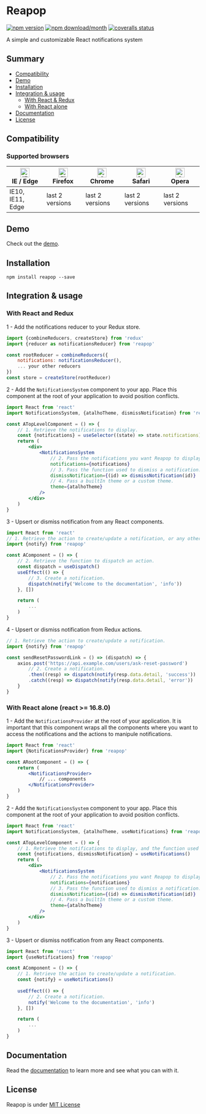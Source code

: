 # Reapop
[![npm version](https://img.shields.io/npm/v/reapop.svg?style=flat-square)](https://www.npmjs.com/package/reapop) [![npm download/month](https://img.shields.io/npm/dm/reapop.svg?style=flat-square)](https://www.npmjs.com/package/reapop) [![coveralls status](https://img.shields.io/codecov/c/gh/LouisBarranqueiro/reapop?style=flat-square&token=U4UGNWVI0Q)](https://codecov.io/gh/LouisBarranqueiro/reapop)

A simple and customizable React notifications system

## Summary

* [Compatibility](#compatibility)
* [Demo](#demo)
* [Installation](#installation)
* [Integration & usage](#integration--usage)
    * [With React & Redux](#with-react-and-redux)
    * [With React alone](#with-react-alone-react--1680)
* [Documentation](#documentation)
* [License](#license)

## Compatibility

### Supported browsers

| [<img src="https://raw.githubusercontent.com/alrra/browser-logos/master/src/edge/edge_48x48.png" alt="IE / Edge" width="24px" height="24px" />](http://godban.github.io/browsers-support-badges/)</br>IE / Edge | [<img src="https://raw.githubusercontent.com/alrra/browser-logos/master/src/firefox/firefox_48x48.png" alt="Firefox" width="24px" height="24px" />](http://godban.github.io/browsers-support-badges/)</br>Firefox | [<img src="https://raw.githubusercontent.com/alrra/browser-logos/master/src/chrome/chrome_48x48.png" alt="Chrome" width="24px" height="24px" />](http://godban.github.io/browsers-support-badges/)</br>Chrome | [<img src="https://raw.githubusercontent.com/alrra/browser-logos/master/src/safari/safari_48x48.png" alt="Safari" width="24px" height="24px" />](http://godban.github.io/browsers-support-badges/)</br>Safari | [<img src="https://raw.githubusercontent.com/alrra/browser-logos/master/src/opera/opera_48x48.png" alt="Opera" width="24px" height="24px" />](http://godban.github.io/browsers-support-badges/)</br>Opera |
| --------- | --------- | --------- | --------- | --------- |
| IE10, IE11, Edge| last 2 versions| last 2 versions| last 2 versions| last 2 versions

## Demo

Check out the [demo](https://louisbarranqueiro.github.io/reapop/).

## Installation

```
npm install reapop --save
```

## Integration & usage

### With React and Redux

1 - Add the notifications reducer to your Redux store.

``` js
import {combineReducers, createStore} from 'redux'
import {reducer as notificationsReducer} from 'reapop'

const rootReducer = combineReducers({
    notifications: notificationsReducer(),
    ... your other reducers
})
const store = createStore(rootReducer)
```


2 - Add the `NotificationsSystem` component to your app. Place this component at the root of your application to avoid position conflicts.

``` jsx
import React from 'react'
import NotificationsSystem, {atalhoTheme, dismissNotification} from 'reapop'

const ATopLevelComponent = () => {
    // 1. Retrieve the notifications to display.
    const {notifications} = useSelector((state) => state.notifications)
    return (
        <div>
            <NotificationsSystem
                // 2. Pass the notifications you want Reapop to display.
                notifications={notifications}
                // 3. Pass the function used to dismiss a notification.
                dismissNotification={(id) => dismissNotification(id)}
                // 4. Pass a builtIn theme or a custom theme.
                theme={atalhoTheme}
            />
        </div>
    )
}
```

3 - Upsert or dismiss notification from any React components.

``` jsx
import React from 'react'
// 1. Retrieve the action to create/update a notification, or any other actions.
import {notify} from 'reapop'

const AComponent = () => {
    // 2. Retrieve the function to dispatch an action.
    const dispatch = useDispatch() 
    useEffect(() => {
        // 3. Create a notification.
        dispatch(notify('Welcome to the documentation', 'info'))
    }, [])

    return (
        ...
    )
}
```

4 - Upsert or dismiss notification from Redux actions.

``` js
// 1. Retrieve the action to create/update a notification.
import {notify} from 'reapop'

const sendResetPasswordLink = () => (dispatch) => {
    axios.post('https://api.example.com/users/ask-reset-password')
        // 2. Create a notification.
        .then((resp) => dispatch(notify(resp.data.detail, 'success'))
        .catch((resp) => dispatch(notify(resp.data.detail, 'error'))
    }
}
```

### With React alone (react >= 16.8.0)

1 - Add the `NotificationsProvider` at the root of your application. 
It is important that this component wraps all the components 
where you want to access the notifications and the actions to manipule notifications.

``` jsx
import React from 'react'
import {NotificationsProvider} from 'reapop'

const ARootComponent = () => {
    return (
        <NotificationsProvider>
            // ... components
        </NotificationsProvider>
    )
}
```


2 - Add the `NotificationsSystem` component to your app. Place this component at the root of your application to avoid position conflicts.

``` jsx
import React from 'react'
import NotificationsSystem, {atalhoTheme, useNotifications} from 'reapop'

const ATopLevelComponent = () => {
    // 1. Retrieve the notifications to display, and the function used to dismiss a notification.
    const {notifications, dismissNotification} = useNotifications()
    return (
        <div>
            <NotificationsSystem
                // 2. Pass the notifications you want Reapop to display.
                notifications={notifications}
                // 3. Pass the function used to dismiss a notification.
                dismissNotification={(id) => dismissNotification(id)}
                // 4. Pass a builtIn theme or a custom theme.
                theme={atalhoTheme}
            />
        </div>
    )
}
```

3 - Upsert or dismiss notification from any React components.

``` jsx
import React from 'react'
import {useNotifications} from 'reapop'

const AComponent = () => {
    // 1. Retrieve the action to create/update a notification.
    const {notify} = useNotifications()
    
    useEffect(() => {
        // 2. Create a notification.
        notify('Welcome to the documentation', 'info')
    }, [])

    return (
        ...
    )
}
```

## Documentation

Read the [documentation](https://github.com/LouisBarranqueiro/reapop/blob/master/DOCUMENTATION.md) to learn more and see what you can with it.

## License

Reapop is under [MIT License](https://github.com/LouisBarranqueiro/reapop/blob/master/LICENSE)
